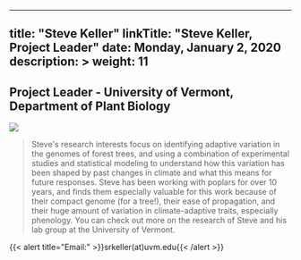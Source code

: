 
---
title: "Steve Keller"
linkTitle: "Steve Keller, Project Leader"
date: Monday, January 2, 2020
description: >
weight: 11
---


## Project Leader - University of Vermont, Department of Plant Biology

![](https://photos.google.com/share/AF1QipMtWeGC2wxymuyJ7JtQ_IqpKQBx2fOxcTwmEbCA2MADnHALSpJ-2Ky3sE9cE56Ssw/photo/AF1QipO0XBy4UtO04_a_mDjrhnZHa32sQrztn5Hi9GWe?key=Wk05cy1oanhmX0RYZ0lvNHpZcDIyUTltUnRhcWVR)


>Steve's research interests focus on identifying adaptive variation in the genomes of forest trees, and using a combination of experimental studies and statistical modeling to understand how this variation has been shaped by past changes in climate and what this means for future responses. Steve has been working with poplars for over 10 years, and finds them especially valuable for this work because of their compact genome (for a tree!), their ease of propagation, and their huge amount of variation in climate-adaptive traits, especially phenology. You can check out more on the research of Steve and his lab group at the University of Vermont.



{{< alert title="Email:" >}}srkeller(at)uvm.edu{{< /alert >}}

